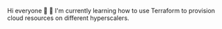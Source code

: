 Hi everyone 👋
🌱 I'm currently learning how to use Terraform to provision cloud resources on different hyperscalers.
